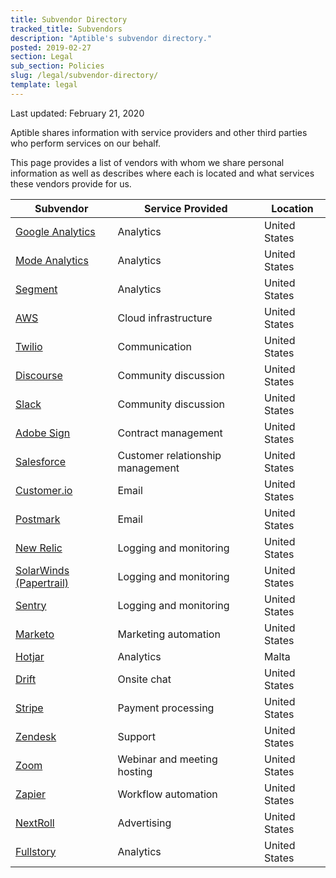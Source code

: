 ```yaml
---
title: Subvendor Directory
tracked_title: Subvendors
description: "Aptible's subvendor directory."
posted: 2019-02-27
section: Legal
sub_section: Policies
slug: /legal/subvendor-directory/
template: legal
---
```


Last updated: February 21, 2020

Aptible shares information with service providers and other third parties who perform services on our behalf.

This page provides a list of vendors with whom we share personal information as well as describes where each is located and what services these vendors provide for us.


| Subvendor | Service Provided | Location |
|-----------|------------------|----------|
| [Google Analytics](https://www.google.com/analytics/) | Analytics | United States |
| [Mode Analytics](https://modeanalytics.com) | Analytics | United States |
| [Segment](https://www.segment.com) | Analytics | United States |
| [AWS](https://aws.amazon.com) | Cloud infrastructure | United States |
| [Twilio](https://www.twilio.com) | Communication | United States |
| [Discourse](https://www.discourse.org) | Community discussion | United States |
| [Slack](https://slack.com) | Community discussion | United States |
| [Adobe Sign](https://acrobat.adobe.com/us/en/sign.html) | Contract management | United States |
| [Salesforce](https://www.salesforce.com) | Customer relationship management | United States |
| [Customer.io](https://customer.io) | Email | United States |
| [Postmark](https://postmarkapp.com) | Email | United States |
| [New Relic](https://newrelic.com) | Logging and monitoring | United States |
| [SolarWinds (Papertrail)](https://www.solarwinds.com/papertrail) | Logging and monitoring | United States |
| [Sentry](https://sentry.io) | Logging and monitoring | United States |
| [Marketo](https://www.marketo.com) | Marketing automation | United States |
| [Hotjar](https://www.hotjar.com) | Analytics | Malta |
| [Drift](https://www.drift.com) | Onsite chat | United States |
| [Stripe](https://stripe.com) | Payment processing | United States |
| [Zendesk](https://www.zendesk.com) | Support | United States |
| [Zoom](https://zoom.us) | Webinar and meeting hosting | United States |
| [Zapier](https://zapier.com/apps/integrations) | Workflow automation | United States |
| [NextRoll](https://www.nextroll.com) | Advertising | United States |
| [Fullstory](https://www.fullstory.com/) | Analytics | United States |
